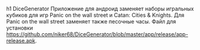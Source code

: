h1 DiceGenerator
Приложение для андроид заменяет наборы игральных кубиков для игр Panic on the wall street и Catan: Cities & Knights. 
Для Panic on the wall street заменяет также песочные часы.
Файл для установки https://github.com/niker68/DiceGenerator/blob/master/app/release/app-release.apk.
